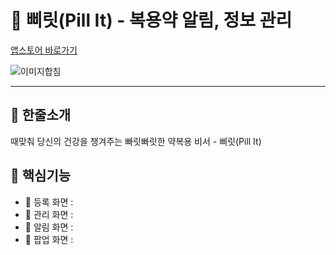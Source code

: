# 💊 삐릿(Pill It) - 복용약 알림, 정보 관리 
[앱스토어 바로가기](https://apps.apple.com/kr/app/%EC%82%90%EB%A6%BF-pill-it-%EB%B3%B5%EC%9A%A9%EC%95%BD-%EC%95%8C%EB%A6%BC-%EC%A0%95%EB%B3%B4-%EA%B4%80%EB%A6%AC/id6479727658)

![이미지합침](https://github.com/Jin0331/Pill-IT/assets/42958809/4875e61e-a3bc-4da7-a52d-d7fd43a90c0a)

---

## 🔆 한줄소개
때맞춰 당신의 건강을 챙겨주는 빠릿빠릿한 약복용 비서 - 삐릿(Pill It)

## 🔆 핵심기능
- 💊 등록 화면 :
- 💊 관리 화면 :
- 💊 알림 화면 :
- 💊 팝업 화면 :










